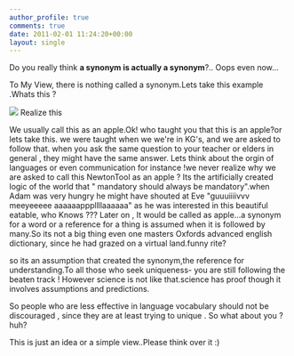 ```yaml
---
author_profile: true
comments: true
date: 2011-02-01 11:24:20+00:00
layout: single
---
```


Do you really think **a synonym is actually a synonym**?.. Oops even now...

To My View, there is nothing called a synonym.Lets take this example .Whats this ?

[![](http://vickyexplored.files.wordpress.com/2011/02/apple-61.jpg?w=148)](http://vickyexplored.files.wordpress.com/2011/02/apple-61.jpg) Realize this

We usually call this as an apple.Ok! who taught you that this is an apple?or lets take this. we were taught when we we're in KG's, and we are asked to follow that. when you ask the same question to your teacher or elders in general , they might have the same answer. Lets think about the orgin of languages or even communication for instance !we never realize why we are asked to call this NewtonTool as an apple ? Its the artificially created logic of the world that " mandatory should always be mandatory".when Adam was very hungry he might have shouted at Eve "guuuiiiivvv meeyeeeee aaaaaapppllllaaaaaa" as he was interested in this beautiful eatable, who Knows ??? Later on , It would be called as apple...a synonym for a word or a reference for a thing is assumed when it is followed by many.So its not a big thing even one masters Oxfords advanced english dictionary, since he had grazed on a virtual land.funny rite?

so its an assumption that created the synonym,the reference for understanding.To all those who seek uniqueness- you are still following the beaten track ! However science is not like that.science has proof though it involves assumptions and predictions.

So people who are less effective in language vocabulary should not be discouraged , since they are at least trying to unique . So what about you ?huh?

<!-- more -->This is just an idea or a simple view..Please think over it :)
